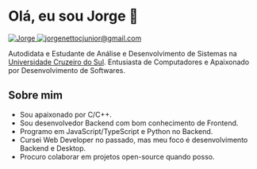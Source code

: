 # Olá, eu sou Jorge 👋

<a href="https://www.linkedin.com/in/jorge-netto-camara-j%C3%BAnior-10b34b201/">
      <img 
        alt="Jorge" 
        src="https://img.shields.io/badge/-Linkedin-0077B5?style=for-the-badge&logo=Linkedin&logoColor=white" 
      />
</a>
<a href="mailto:jorgenettocjunior@gmail.com">
      <img 
        alt="jorgenettocjunior@gmail.com" 
        src="https://img.shields.io/badge/Gmail-D14836?style=for-the-badge&logo=gmail&logoColor=white&link=mailto:jorgenettocjunior@gmail.com" 
      />
</a>
<br>

Autodidata e Estudante de Análise e Desenvolvimento de Sistemas na [Universidade Cruzeiro do Sul](https://www.cruzeirodosulvirtual.com.br/). Entusiasta de Computadores e Apaixonado por Desenvolvimento de Softwares.

## Sobre mim

- Sou apaixonado por C/C++.
- Sou desenvolvedor Backend com bom conhecimento de Frontend.
- Programo em JavaScript/TypeScript e Python no Backend.
- Cursei Web Developer no passado, mas meu foco é desenvolvimento Backend e Desktop.
- Procuro colaborar em projetos open-source quando posso.
